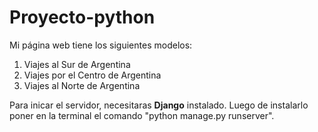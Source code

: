 # Proyecto-python

Mi página web tiene los siguientes modelos:

1) Viajes al Sur de Argentina
2) Viajes por el Centro de Argentina
3) Viajes al Norte de Argentina

Para inicar el servidor, necesitaras **Django** instalado. Luego de instalarlo poner en la terminal el comando "python manage.py runserver".
